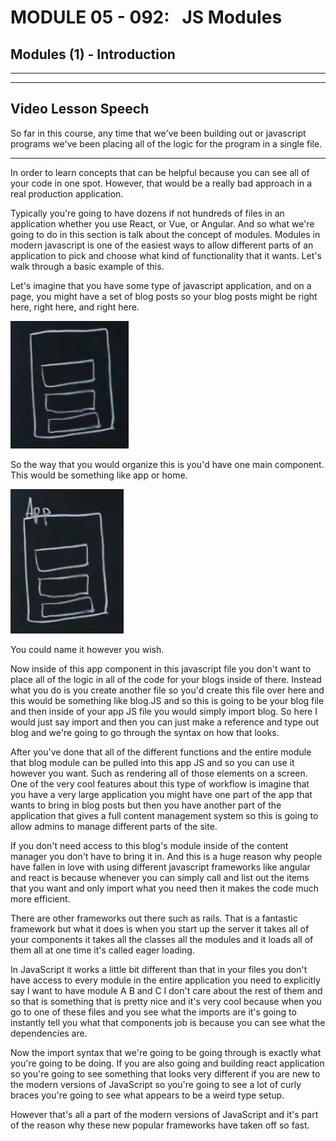 # MODULE 05 - 092:   JS Modules

## Modules (1) - Introduction

---

---

## Video Lesson Speech

So far in this course, any time that we've been building out or 
javascript programs we've been placing all of the logic for the program 
in a single file.

****

In order to learn concepts that can be helpful because you can see all of your code in one spot. However, that would be a really bad approach in a real production application. 

Typically you're going to have dozens if not hundreds of files in an application whether you use React, or Vue, or Angular. And so what we're going to do in this section is talk about the concept of modules. Modules in modern javascript is one of the easiest ways to allow different parts of an application to pick and choose what kind of functionality that it wants. Let's walk through a basic example of this. 

Let's imagine that you have some type of javascript application, and on a page, you might have a set of blog posts so your blog posts might be right here, right here, and right here. 

![large](./05-092_IMG1.png)

So the way that you would organize this is you'd have one main component. This would be something like app or home. 

![large](./05-092_IMG2.png)

You could name it however you wish. 

Now inside of this app component in this javascript file you don't want to place all of the logic in all of the code for your blogs inside of there. Instead what you do is you create another file so you'd create this file over here and this would be something like blog.JS and so this is going to be your blog file and then inside of your app JS file you would simply import blog. So here I would just say import and then you can just make a reference and type out blog and we're going to go through the syntax on how that looks. 

After you've done that all of the different functions and the entire module that blog module can be pulled into this app JS and so you can use it however you want. Such as rendering all of those elements on a screen. One of the very cool features about this type of workflow is imagine that you have a very large application you might have one part of the app that wants to bring in blog posts but then you have another part of the application that gives a full content management system so this is going to allow admins to manage different parts of the site. 

If you don't need access to this blog's module inside of the content manager you don't have to bring it in. And this is a huge reason why people have fallen in love with using different javascript frameworks like angular and react is because whenever you can simply call and list out the items that you want and only import what you need then it makes the code much more efficient. 

There are other frameworks out there such as rails. That is a fantastic framework but what it does is when you start up the server it takes all of your components it takes all the classes all the modules and it loads all of them all at one time it's called eager loading. 

In JavaScript it works a little bit different than that in your files you don't have access to every module in the entire application you need to explicitly say I want to have module A B and C I don't care about the rest of them and so that is something that is pretty nice and it's very cool because when you go to one of these files and you see what the imports are it's going to instantly tell you what that components job is because you can see what the dependencies are. 

Now the import syntax that we're going to be going through is exactly what you're going to be doing. If you are also going and building react application so you're going to see something that looks very different if you are new to the modern versions of JavaScript so you're going to see a lot of curly braces you're going to see what appears to be a weird type setup. 

However that's all a part of the modern versions of JavaScript and it's part of the reason why these new popular frameworks have taken off so fast. 
